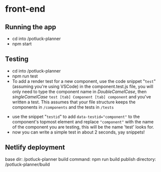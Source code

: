 # front-end

## Running the app
+ cd into /potluck-planner
+ npm start

## Testing
+ cd into /potluck-planner
+ npm run test
+ To add a render test for a new component, use the code snippet "`test`" (assuming you're using VSCode) in the component.test.js file, you will only need to type the component name in *DoubleCamelCase*, then *singleCamelCase* ``` test [tab] Component [tab] component ``` and you've written a test.
This assumes that your file structure keeps the components in ```/components``` and the tests in `/tests`
* use the snippet "`testid`" to add ```data-testid="component"``` to the component's topmost element and replace `"component"` with the name of the component you are testing, this will be the name 'test' looks for.
* now you can write a simple test in about 2 seconds, yay snippets!


## Netlify deployment
base dir: /potluck-planner
build command: npm run build
publish directory: /potluck-planner/build